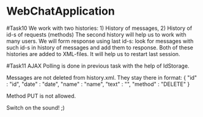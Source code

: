 # WebChatApplication

#Task10
We work with two histories: 1) History of messages, 2) History of id-s of requests (methods)
The second history will help us to work with many users.
We will form response using last id-s: look for messages with such id-s in history of messages and add them to response.
Both of these histories are added to XML-files. It will help us to restart last session.

#Task11
AJAX Polling is done in previous task with the help of IdStorage.

Messages are not deleted from history.xml. They stay there in format: 
{
    "id" : "id",
    "date" : "date",
    "name" : "name",
    "text" : "",
    "method" : "DELETE"
}

Method PUT is not allowed.

Switch on the sound! ;)